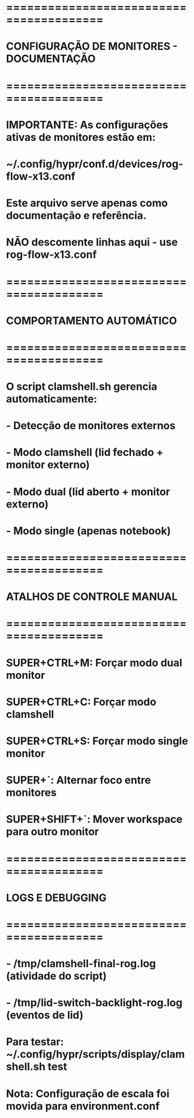 # ========================================
# CONFIGURAÇÃO DE MONITORES - DOCUMENTAÇÃO
# ========================================
# 
# IMPORTANTE: As configurações ativas de monitores estão em:
# ~/.config/hypr/conf.d/devices/rog-flow-x13.conf
#
# Este arquivo serve apenas como documentação e referência.
# NÃO descomente linhas aqui - use rog-flow-x13.conf
#
# ========================================
# COMPORTAMENTO AUTOMÁTICO
# ========================================
# O script clamshell.sh gerencia automaticamente:
# - Detecção de monitores externos
# - Modo clamshell (lid fechado + monitor externo)
# - Modo dual (lid aberto + monitor externo)
# - Modo single (apenas notebook)
#
# ========================================
# ATALHOS DE CONTROLE MANUAL
# ========================================
# SUPER+CTRL+M: Forçar modo dual monitor
# SUPER+CTRL+C: Forçar modo clamshell  
# SUPER+CTRL+S: Forçar modo single monitor
# SUPER+`: Alternar foco entre monitores
# SUPER+SHIFT+`: Mover workspace para outro monitor
#
# ========================================
# LOGS E DEBUGGING
# ========================================
# - /tmp/clamshell-final-rog.log (atividade do script)
# - /tmp/lid-switch-backlight-rog.log (eventos de lid)
#
# Para testar: ~/.config/hypr/scripts/display/clamshell.sh test

# Nota: Configuração de escala foi movida para environment.conf